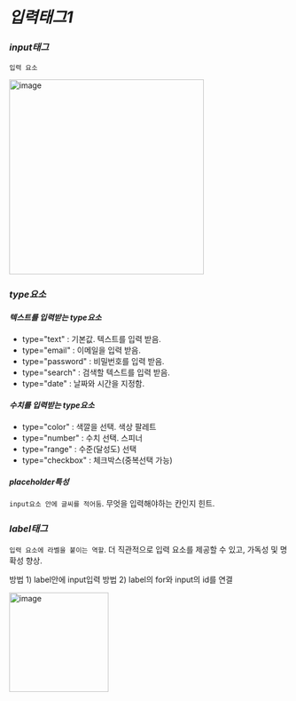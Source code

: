 # _입력태그1_

### _input태그_

`입력 요소`

<img width="351" alt="image" src="https://github.com/byunjiin/OZ/assets/129635857/04f37de6-e8e9-4946-bd4b-f5963eda9c8c">

### _type요소_

#### _텍스트를 입력받는 type요소_

- type="text" : 기본값. 텍스트를 입력 받음.
- type="email" : 이메일을 입력 받음.
- type="password" : 비밀번호를 입력 받음.
- type="search" : 검색할 텍스트를 입력 받음.
- type="date" : 날짜와 시간을 지정함.

#### _수치를 입력받는 type요소_

- type="color" : 색깔을 선택. 색상 팔레트
- type="number" : 수치 선택. 스피너
- type="range" : 수준(달성도) 선택
- type="checkbox" : 체크박스(중복선택 가능)

#### _placeholder특성_

`input요소 안에 글씨를 적어둠`. 무엇을 입력해야하는 칸인지 힌트.

### _label태그_

`입력 요소에 라벨을 붙이는 역할`. 더 직관적으로 입력 요소를 제공할 수 있고, 가독성 및 명확성 향상.

방법 1) label안에 input입력
방법 2) label의 for와 input의 id를 연결

<img width="179" alt="image" src="https://github.com/byunjiin/OZ/assets/129635857/a49f31ad-6770-40dc-92fc-c13085f257f3">
